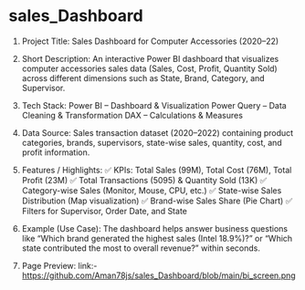 # sales_Dashboard
1. Project Title: Sales Dashboard for Computer Accessories (2020–22)

2. Short Description:
An interactive Power BI dashboard that visualizes computer accessories sales data (Sales, Cost, Profit, Quantity Sold) across different dimensions such as State, Brand, Category, and Supervisor.

3. Tech Stack:
Power BI – Dashboard & Visualization
Power Query – Data Cleaning & Transformation
DAX – Calculations & Measures

4. Data Source:
Sales transaction dataset (2020–2022) containing product categories, brands, supervisors, state-wise sales, quantity, cost, and profit information.

5. Features / Highlights:
✅ KPIs: Total Sales (99M), Total Cost (76M), Total Profit (23M)
✅ Total Transactions (5095) & Quantity Sold (13K)
✅ Category-wise Sales (Monitor, Mouse, CPU, etc.)
✅ State-wise Sales Distribution (Map visualization)
✅ Brand-wise Sales Share (Pie Chart)
✅ Filters for Supervisor, Order Date, and State

6. Example (Use Case):
The dashboard helps answer business questions like “Which brand generated the highest sales (Intel 18.9%)?” or “Which state contributed the most to overall revenue?” within seconds.

8. Page Preview:
   link:-https://github.com/Aman78js/sales_Dashboard/blob/main/bi_screen.png
